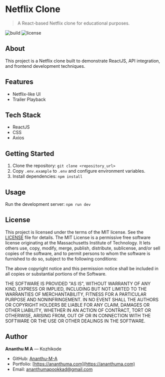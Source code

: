 # Netflix Clone

> A React-based Netflix clone for educational purposes.

![build](https://img.shields.io/badge/build-passing-brightgreen) ![license](https://img.shields.io/badge/license-MIT-blue)

## About

This project is a Netflix clone built to demonstrate ReactJS, API integration, and frontend development techniques.

## Features

- Netflix-like UI
- Trailer Playback

## Tech Stack

- ReactJS
- CSS
- Axios

## Getting Started

1. Clone the repository: `git clone <repository_url>`
2. Copy `.env.example` to `.env` and configure environment variables.
3. Install dependencies: `npm install`

## Usage

Run the development server: `npm run dev`

## License

This project is licensed under the terms of the MIT license.  See the [LICENSE](LICENSE) file for details.  The MIT License is a permissive free software license originating at the Massachusetts Institute of Technology.  It lets others use, copy, modify, merge, publish, distribute, sublicense, and/or sell copies of the software, and to permit persons to whom the software is furnished to do so, subject to the following conditions:

The above copyright notice and this permission notice shall be included in all copies or substantial portions of the Software.

THE SOFTWARE IS PROVIDED "AS IS", WITHOUT WARRANTY OF ANY KIND, EXPRESS OR IMPLIED, INCLUDING BUT NOT LIMITED TO THE WARRANTIES OF MERCHANTABILITY, FITNESS FOR A PARTICULAR PURPOSE AND NONINFRINGEMENT. IN NO EVENT SHALL THE AUTHORS OR COPYRIGHT HOLDERS BE LIABLE FOR ANY CLAIM, DAMAGES OR OTHER LIABILITY, WHETHER IN AN ACTION OF CONTRACT, TORT OR OTHERWISE, ARISING FROM, OUT OF OR IN CONNECTION WITH THE SOFTWARE OR THE USE OR OTHER DEALINGS IN THE SOFTWARE.


## Author

**Ananthu M A** — Kozhikode

- GitHub: [Ananthu-M-A](https://github.com/Ananthu-M-A)
- Portfolio: [https://ananthuma.com](https://ananthuma.com)
- Email: ananthumapookkad@gmail.com
